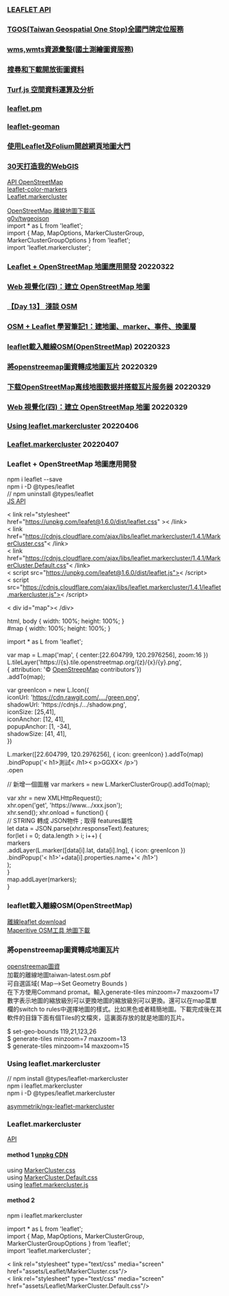 
### [LEAFLET API](https://docs.eegeo.com/eegeo.js/v0.1.280/docs/leaflet/)  
### [TGOS(Taiwan Geospatial One Stop)全國門牌定位服務](https://www.tgos.tw/TGOS/Web/Address/TGOS_Address.aspx)  
### [wms,wmts資源彙整(國土測繪圖資服務)](https://ithelp.ithome.com.tw/articles/10195607)  
### [搜尋和下載開放街圖資料](http://www.qgistutorials.com/zh_TW/docs/downloading_osm_data.html)  
### [Turf.js 空間資料運算及分析](http://turfjs.org/)  
### [leaflet.pm](https://www.npmjs.com/package/leaflet.pm)  
### [leaflet-geoman](https://github.com/geoman-io/leaflet-geoman) 
### [使用Leaflet及Folium開啟網頁地圖大門](https://ithelp.ithome.com.tw/users/20112552/ironman/2074)  
### [30天打造我的WebGIS](https://ithelp.ithome.com.tw/users/20107816/ironman/1541)  



[API OpenStreetMap](https://leafletjs.com/SlavaUkraini/)  
[leaflet-color-markers](https://www.github.com/pointhi/leaflet-color-markers)  
[Leaflet.markercluster]()  

[OpenStreetMap 離線地圖下載區](https://download.geofabrik.de/index.html)   
[g0v/twgeojson](https://github.com/g0v/twgeojson/tree/master/json)  
import * as L from 'leaflet';  
import { Map, MapOptions, MarkerClusterGroup, MarkerClusterGroupOptions } from 'leaflet';  
import 'leaflet.markercluster';  


### [Leaflet + OpenStreetMap 地圖應用開發](https://www.youtube.com/watch?v=pUizu62dlnY)  20220322      
### [Web 視覺化(四)：建立 OpenStreetMap 地圖](https://noob.tw/openstreetmap/)  
### [【Day 13】 淺談 OSM](https://ithelp.ithome.com.tw/articles/10273398)   
### [OSM + Leaflet 學習筆記1：建地圖、marker、事件、換圖層](https://www.letswrite.tw/leaflet-osm-basic/)  
### [leaflet載入離線OSM(OpenStreetMap)](https://www.itread01.com/content/1541647275.html)   20220323    
### [將openstreemap圖資轉成地圖瓦片](https://longfamily.pixnet.net/blog/post/351665930-%E5%B0%87openstreemap%E5%9C%96%E8%B3%87%E8%BD%89%E6%88%90%E5%9C%B0%E5%9C%96%E7%93%A6%E7%89%87)  20220329   
### [下载OpenStreetMap离线地图数据并搭载瓦片服务器](https://blog.csdn.net/hopyGreat/article/details/100625385)  20220329    
### [Web 視覺化(四)：建立 OpenStreetMap 地圖](https://noob.tw/openstreetmap/)  20220329    
### [Using leaflet.markercluster](https://github.com/Asymmetrik/ngx-leaflet/issues/39)   20220406   
### [Leaflet.markercluster](https://www.npmjs.com/package/leaflet.markercluster#enabled-by-default-boolean-options)   20220407    


### Leaflet + OpenStreetMap 地圖應用開發  
npm i leaflet --save  
npm i -D @types/leaflet  
// npm uninstall @types/leaflet  
[JS API](https://youtu.be/pUizu62dlnY?t=1787)  

< link rel="stylesheet" href="https://unpkg.com/leafet@1.6.0/dist/leaflet.css" >< /link>  
< link href="https://cdnjs.cloudflare.com/ajax/libs/leaflet.markercluster/1.4.1/MarkerCluster.css"< /link>  
< link href="https://cdnjs.cloudflare.com/ajax/libs/leaflet.markercluster/1.4.1/MarkerCluster.Default.css"< /link>  
< script src="https://unpkg.com/leafet@1.6.0/dist/leaflet.js">< /script>  
< script src="https://cdnjs.cloudflare.com/ajax/libs/leaflet.markercluster/1.4.1/leaflet.markercluster.js">< /script>  

< div id="map">< /div>  

html, body { width: 100%; height: 100%; }  
#map { width: 100%; height: 100%; }  

import * as L from 'leaflet';  

var map = L.map('map', { center:[22.604799, 120.2976256], zoom:16 })  
L.tileLayer('https://{s}.tile.openstreetmap.org/{z}/{x}/{y}.png',  
{ attribution: '&copy; <a href="https://www.openstreetmap.org/copyright">OpenStreepMap</a> contributors'})  
.addTo(map);  

var greenIcon = new L.Icon({  
iconUrl: 'https://cdn.rawgit.com/..../green.png',  
shadowUrl: 'https://cdnjs./.../shadow.png',  
iconSize: [25,41],  
iconAnchor: [12, 41],  
popupAnchor: [1, -34],  
shadowSize: [41, 41],  
})  

L.marker([22.604799, 120.2976256], { icon: greenIcon} ).addTo(map)  
.bindPopup('< h1>測試< /h1>< p>GGXX< /p>')  
.open

// 新增一個圖層
var markers = new L.MarkerClusterGroup().addTo(map);  

var xhr = new XMLHttpRequest();  
xhr.open('get', 'https://www.../xxx.json');  
xhr.send();
xhr.onload = function() {  
// STRING 轉成 JSON物件  ; 取得 features屬性  
let data = JSON.parse(xhr.responseText).features;  
for(let i = 0; data.length > i; i++) {  
markers  
.addLayer(L.marker([data[i].lat, data[i].lng], { icon: greenIcon })  
.bindPopup('< h1>'+data[i].properties.name+'< /h1>')  
);  
}  
map.addLayer(markers);  
}


### leaflet載入離線OSM(OpenStreetMap)  
[離線leaflet download](https://leafletjs.com/SlavaUkraini/download.html)  
[Maperitive OSM工具 地圖下載](http://maperitive.net/)   

### 將openstreemap圖資轉成地圖瓦片  

[openstreemap圖資](http://download.geofabrik.de/asia/taiwan-latest.osm.pbf)    
加載的離線地圖taiwan-latest.osm.pbf  
可自選區域( Map-->Set Geometry Bounds )  
在下方使用Command promat。輸入generate-tiles minzoom=7 maxzoom=17  
數字表示地圖的縮放級別可以更換地圖的縮放級別可以更換。還可以在map菜單欄的switch to rules中選擇地圖的樣式。比如黑色或者精簡地圖。下載完成後在其軟件的目錄下面有個Tiles的文檔夾，這裏面存放的就是地圖的瓦片。  

$ set-geo-bounds 119,21,123,26  
$ generate-tiles minzoom=7 maxzoom=13  
$ generate-tiles minzoom=14 maxzoom=15  

### Using leaflet.markercluster  
// npm install @types/leaflet-markercluster  
npm i leaflet.markercluster  
npm i -D @types/leaflet.markercluster    

[asymmetrik/ngx-leaflet-markercluster](https://github.com/Asymmetrik/ngx-leaflet-markercluster)    

### Leaflet.markercluster  
[API](https://www.npmjs.com/package/leaflet.markercluster)   
#### method 1 [unpkg CDN](https://unpkg.com/browse/leaflet.markercluster@1.4.1/dist/)   
using  [MarkerCluster.css](https://unpkg.com/browse/leaflet.markercluster@1.4.1/dist/MarkerCluster.css)   
using  [MarkerCluster.Default.css](https://unpkg.com/browse/leaflet.markercluster@1.4.1/dist/MarkerCluster.Default.css)  
using  [leaflet.markercluster.js](https://unpkg.com/browse/leaflet.markercluster@1.4.1/dist/leaflet.markercluster.js)   
#### method 2
npm i leaflet.markercluster  

import * as L from 'leaflet';  
import { Map, MapOptions, MarkerClusterGroup, MarkerClusterGroupOptions } from 'leaflet';  
import 'leaflet.markercluster';  

  < link rel="stylesheet" type="text/css" media="screen" href="assets/Leaflet/MarkerCluster.css"/>  
  < link rel="stylesheet" type="text/css" media="screen" href="assets/Leaflet/MarkerCluster.Default.css"/>  
  <!--<script 
    src="assets/Leaflet/leaflet.markercluster.js"></script>-->  
